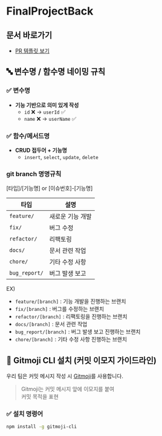 # FinalProjectBack

## 문서 바로가기
- [PR 템플릿 보기](.github/PULL_REQUEST_TEMPLATE.md)

## 🔤 변수명 / 함수명 네이밍 규칙

### ✅ 변수명

- **기능 기반으로 의미 있게 작성**
    - `id` ❌ → `userId` ✅
    - `name` ❌ → `userName` ✅

### ✅ 함수/메서드명

- **CRUD 접두어 + 기능명**
    - `insert`, `select`, `update`, `delete`
### git branch 명명규칙

[타입]/[기능명] or [이슈번호]-[기능명]

| 타입 | 설명 |
| --- | --- |
| `feature/` | 새로운 기능 개발 |
| `fix/` | 버그 수정 |
| `refactor/` | 리팩토링 |
| `docs/` | 문서 관련 작업 |
| `chore/` | 기타 수정 사항 |
| `bug_report/` | 버그 발생 보고|
EX)

- `feature/[branch]` :  기능 개발을 진행하는 브랜치
- `fix/[branch]` : 버그를 수정하는 브랜치
- `refactor/[branch]` : 리팩토링을 진행하는 브랜치
- `docs/[branch]` : 문서 관련 작업
- `bug_report/[branch]` : 버그 발생 보고 진행하는 브랜치
- `chore/[branch]` : 기타 수정 사항 진행하는 브랜치


## 🧩 Gitmoji CLI 설치 (커밋 이모지 가이드라인)

우리 팀은 커밋 메시지 작성 시 [Gitmoji](https://gitmoji.dev/)를 사용합니다.

> Gitmoji는 커밋 메시지 앞에 이모지를 붙여  
> 커밋 목적을 표현

### ✅ 설치 명령어

```bash
npm install -g gitmoji-cli
